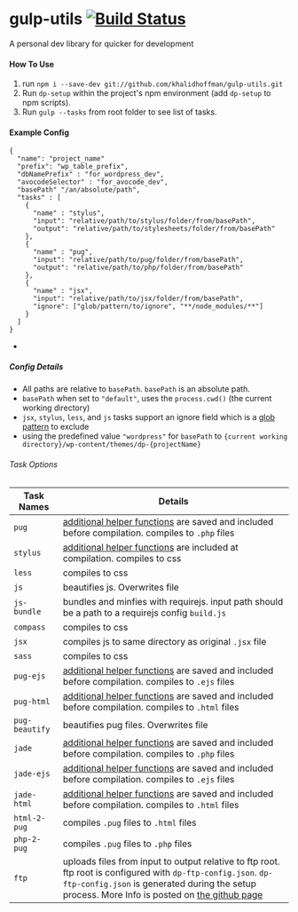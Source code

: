# gulp-utils [![Build Status](https://travis-ci.org/khalidhoffman/gulp-utils.svg?branch=master)](https://travis-ci.org/khalidhoffman/gulp-utils)
A personal dev library for quicker for development

#### How To Use
1. run `npm i --save-dev git://github.com/khalidhoffman/gulp-utils.git`
2. Run `dp-setup` within the project's npm environment (add `dp-setup` to npm scripts).
3. Run `gulp --tasks` from root folder to see list of tasks.
 
#### Example Config
```
{
  "name": "project_name"
  "prefix": "wp_table_prefix",
  "dbNamePrefix" : "for_wordpress_dev",
  "avocodeSelector" : "for_avocode_dev",
  "basePath" "/an/absolute/path",
  "tasks" : [
    {
      "name" : "stylus",
      "input": "relative/path/to/stylus/folder/from/basePath",
      "output": "relative/path/to/stylesheets/folder/from/basePath"
    },
    {
      "name" : "pug",
      "input": "relative/path/to/pug/folder/from/basePath",
      "output": "relative/path/to/php/folder/from/basePath"
    },
    {
      "name" : "jsx",
      "input": "relative/path/to/jsx/folder/from/basePath",
      "ignore": ["glob/pattern/to/ignore", "**/node_modules/**"]
    }
  ]
}
```
* 

##### Config Details
* All paths are relative to `basePath`. `basePath` is an absolute path.
* `basePath` when set to `"default"`, uses the `process.cwd()` (the current working directory)
* `jsx`, `stylus`, `less`, and `js` tasks support an ignore field which is a [glob pattern](https://github.com/isaacs/node-glob#glob-primer) to exclude
* using the predefined value `"wordpress"` for `basePath`  to `{current working directory}/wp-content/themes/dp-{projectName}`

###### Task Options

Task Names    | Details
--------------|---------
`pug`         | [additional helper functions](lib/pug/helpers/_functions.pug) are saved  and included before compilation. compiles to `.php` files
`stylus`      | [additional helper functions](lib/stylus/lib/stylus/) are included at compilation. compiles to css
`less`        | compiles to css
`js`          | beautifies js. Overwrites file
`js-bundle`   | bundles and minfies with requirejs. input path should be a path to a requirejs config `build.js`
`compass`     | compiles to css
`jsx`         | compiles js to same directory as original `.jsx` file
`sass`        | compiles to css
`pug-ejs`     | [additional helper functions](lib/pug/helpers/_functions.pug) are saved  and included before compilation. compiles to `.ejs` files
`pug-html`    | [additional helper functions](lib/pug/helpers/_functions.pug) are saved  and included before compilation. compiles to `.html` files
`pug-beautify`| beautifies pug files. Overwrites file
`jade`        | [additional helper functions](lib/jade/helpers/_functions.jade) are saved  and included before compilation. compiles to `.php` files
`jade-ejs`    | [additional helper functions](lib/jade/helpers/_functions.jade) are saved  and included before compilation. compiles to `.ejs` files
`jade-html`   | [additional helper functions](lib/jade/helpers/_functions.jade) are saved  and included before compilation. compiles to `.html` files
`html-2-pug`  | compiles `.pug` files to `.html` files
`php-2-pug`   | compiles `.pug` files to `.php` files
`ftp`         | uploads files from input to output relative to ftp root. ftp root is configured with `dp-ftp-config.json`. `dp-ftp-config.json` is generated during the setup process. More Info is posted on [the github page](https://github.com/khalidhoffman/ftp-sync)
